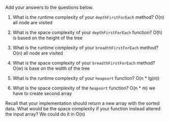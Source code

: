 Add your answers to the questions below.

1. What is the runtime complexity of your `depthFirstForEach` method? O(n) all node are visited

2. What is the space complexity of your `depthFirstForEach` function?  O(h) is based on the height of the tree

3. What is the runtime complexity of your `breadthFirstForEach` method?  O(n) all node are visited

4. What is the space complexity of your `breadthFirstForEach` method? O(w) is base on the width of the tree

5. What is the runtime complexity of your `heapsort` function? O(n * lg(n))

6. What is the space complexity of the `heapsort` function?  O(n * m) we have to create second array

Recall that your implementation should return a new array with the sorted data. What would be the space complexity if your function instead altered the input array?
We could do it in O(n)

